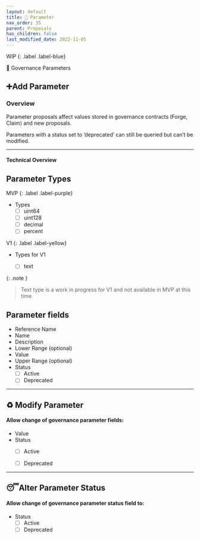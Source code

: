 ```yaml
---
layout: default
title: 📜 Parameter
nav_order: 35
parent: Proposals
has_children: false
last_modified_date: 2022-11-05
---
```


WIP
{: .label .label-blue}

📜 Governance Parameters

## ➕Add Parameter

### Overview

Parameter proposals affect values stored in governance contracts (Forge, Claim) and new proposals.

Parameters with a status set to ‘deprecated’ can still be queried but can’t be modified.

***

#### Technical Overview

## Parameter Types

MVP
{: .label .label-purple}

* Types
    - [ ] uint64
    - [ ] uint128
    - [ ] decimal
    - [ ] percent

V1
{: .label .label-yellow}

* Types for V1
    - [ ] text 


{: .note }
> Text type is a work in progress for V1 and not available in MVP at this time


## Parameter fields

* Reference Name
* Name
* Description
* Lower Range (optional)
* Value
* Upper Range (optional)
* Status
    - [ ] Active
    - [ ] Deprecated

***

## ♻ Modify Parameter

#### Allow change of governance parameter fields:
* Value 
* Status
    - [ ] Active
    - [ ] Deprecated


***

## 😴Alter Parameter Status
#### Allow change of governance parameter status field to:
* Status
    - [ ] Active
    - [ ] Deprecated
